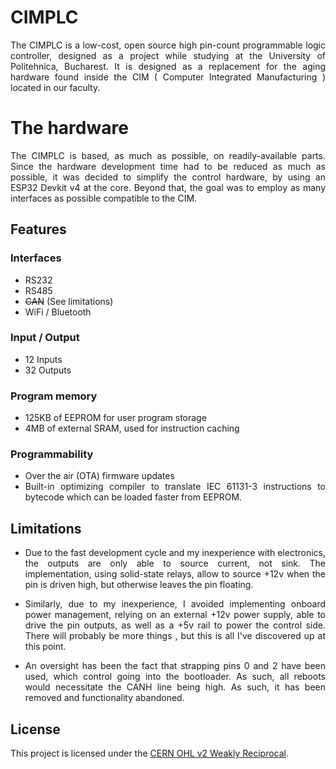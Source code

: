 
<div style="text-align: justify">

# CIMPLC
The CIMPLC is a low-cost, open source high pin-count programmable logic controller, designed as a project while studying at the University of Politehnica, Bucharest. It is designed as a replacement for the aging hardware found inside the CIM ( Computer Integrated Manufacturing ) located in our faculty.

# The hardware
The CIMPLC is based, as much as possible, on readily-available parts. Since the hardware development time had to be reduced as much as possible, it was decided to simplify the control hardware, by using an ESP32 Devkit v4 at the core. Beyond that, the goal was to employ as many interfaces as possible compatible to the CIM.


## Features

### Interfaces
- RS232
- RS485
- ~~CAN~~ (See limitations)
- WiFi / Bluetooth

### Input / Output
- 12 Inputs
- 32 Outputs

### Program memory
- 125KB of EEPROM for user program storage
- 4MB of external SRAM, used for instruction caching

### Programmability
- Over the air (OTA) firmware updates
- Built-in optimizing compiler to translate IEC 61131-3 instructions to bytecode which can be loaded faster from EEPROM.
## Limitations

- Due to the fast development cycle and my inexperience with electronics, the outputs are only able to source current, not sink. The implementation, using solid-state relays, allow to source +12v when the pin is driven high, but otherwise leaves the pin floating.

- Similarly, due to my inexperience, I avoided implementing onboard power management, relying on an external +12v power supply, able to drive the pin outputs, as well as a +5v rail to power the control side. There will probably be more things , but this is all I've discovered up at this point.

- An oversight has been the fact that strapping pins 0 and 2 have been used, which control going into the bootloader. As such, all reboots would necessitate the CANH line being high.
As such, it has been removed and functionality abandoned.

## License

This project is licensed under the [CERN OHL v2 Weakly Reciprocal](https://choosealicense.com/licenses/cern-ohl-w-2.0/).


</div>